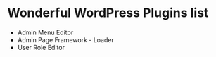 # Wonderful WordPress Plugins list
- Admin Menu Editor
- Admin Page Framework - Loader
- User Role Editor
